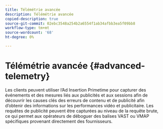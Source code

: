 ```yaml
---
title: Télémétrie avancée
description: Télémétrie avancée
copied-description: true
source-git-commit: 02ebc3548a254b2a6554f1ab34afbb3ea5f09bb8
workflow-type: tm+mt
source-wordcount: '68'
ht-degree: 0%

---
```


# Télémétrie avancée {#advanced-telemetry}

Les clients peuvent utiliser l’Ad Insertion Primetime pour capturer des événements et des mesures liés aux publicités et aux sessions afin de découvrir les causes clés des erreurs de contenu et de publicité afin d’obtenir des informations sur les performances vidéo et publicitaire.  Les requêtes de publicité peuvent être capturées au niveau de la requête brute, ce qui permet aux opérateurs de déboguer des balises VAST ou VMAP spécifiques provenant directement des fournisseurs.
